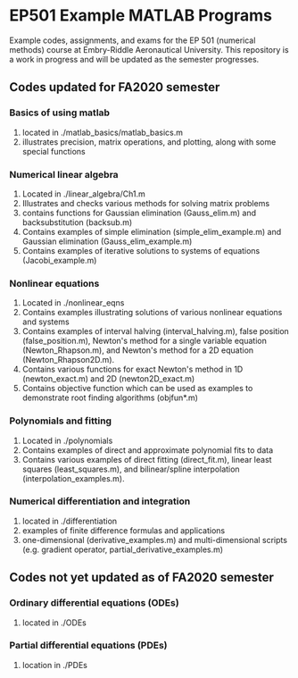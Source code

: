 # EP501 Example MATLAB Programs

Example codes, assignments, and exams for the EP 501 (numerical methods) course at Embry-Riddle Aeronautical University.  This repository is a work in progress and will be updated as the semester progresses.  


## Codes updated for FA2020 semester

### Basics of using matlab

1.  located in ./matlab\_basics/matlab\_basics.m
2.  illustrates precision, matrix operations, and plotting, along with some special functions

### Numerical linear algebra

1.  Located in ./linear\_algebra/Ch1.m
2.  Illustrates and checks various methods for solving matrix problems
3.  contains functions for Gaussian elimination (Gauss\_elim.m) and backsubstitution (backsub.m)
4.  Contains examples of simple elimination (simple\_elim\_example.m) and Gaussian elimination (Gauss\_elim\_example.m)
5.  Contains examples of iterative solutions to systems of equations (Jacobi\_example.m)

### Nonlinear equations

1.  Located in ./nonlinear_eqns
2.  Contains examples illustrating solutions of various nonlinear equations and systems
3.  Contains examples of interval halving (interval\_halving.m), false position (false\_position.m), Newton's method for a single variable equation (Newton\_Rhapson.m), and Newton's method for a 2D equation (Newton\_Rhapson2D.m).
4.  Contains various functions for exact Newton's method in 1D (newton\_exact.m) and 2D (newton2D\_exact.m)
5.  Contains objective function which can be used as examples to demonstrate root finding algorithms (objfun*.m)

### Polynomials and fitting

1.  Located in ./polynomials
2.  Contains examples of direct and approximate polynomial fits to data
3.  Contains various examples of direct fitting (direct\_fit.m), linear least squares (least\_squares.m), and bilinear/spline interpolation (interpolation\_examples.m).  

### Numerical differentiation and integration

1.  located in ./differentiation
2.  examples of finite difference formulas and applications
3.  one-dimensional (derivative\_examples.m) and multi-dimensional scripts (e.g. gradient operator, partial\_derivative\_examples.m)


## Codes not yet updated as of FA2020 semester

### Ordinary differential equations (ODEs)

1.  located in ./ODEs


### Partial differential equations (PDEs)

1.  location in ./PDEs
